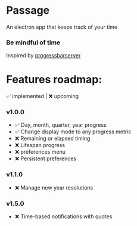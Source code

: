 # Passage
An electron app that keeps track of your time

### Be mindful of time

Inspired by [progressbarserver](https://progressbarserver.appspot.com/)

# Features roadmap:

✅ implemented | ❌ upcoming

### v1.0.0

- ✅ Day, month, quarter, year progress
- ✅ Change display mode to any progress metric
- ❌ Remaining or elapsed timing
- ❌ Lifespan progress
- ❌ preferences menu
- ❌ Persistent preferences

### v1.1.0

- ❌ Manage new year resolutions

### v1.5.0

- ❌ Time-based notifications with quotes
